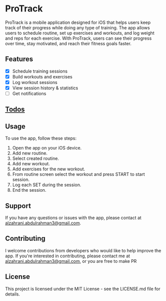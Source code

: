 # **ProTrack**

ProTrack is a mobile application designed for iOS that helps users keep track of their progress while doing any type of training. The app allows users to schedule routine, set up exercises and workouts, and log weight and reps for each exercise. With ProTrack, users can see their progress over time, stay motivated, and reach their fitness goals faster.

## Features

- [x] Schedule training sessions
- [x] Build workouts and exercises
- [x] Log workout sessions
- [x] View session history & statistics
- [ ] Get notifications

## [Todos](./TODO.md)

## Usage

To use the app, follow these steps:

1. Open the app on your iOS device.
1. Add new routine.
1. Select created routine.
1. Add new workout.
1. Add exercises for the new workout.
1. From routine screen select the workout and press START to start session.
1. Log each SET during the session.
1. End the session.

## Support

If you have any questions or issues with the app, please contact at alzahrani.abdulrahman3@gmail.com.

## Contributing

I welcome contributions from developers who would like to help improve the app. If you're interested in contributing, please contact me at alzahrani.abdulrahman3@gmail.com, or you are free to make PR

## License

This project is licensed under the MIT License - see the LICENSE.md file for details.
